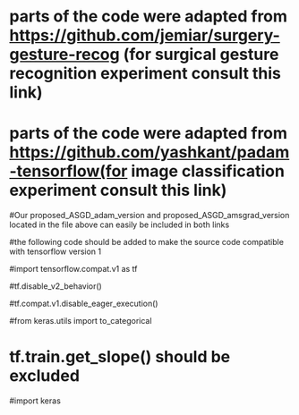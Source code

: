 # parts of the code were adapted from https://github.com/jemiar/surgery-gesture-recog (for surgical gesture recognition experiment consult this link)
# parts of the code were adapted from https://github.com/yashkant/padam-tensorflow(for image classification experiment consult this link)

#Our proposed_ASGD_adam_version and proposed_ASGD_amsgrad_version located in the file above can easily be included in both links

#the following code should be added to make the source code compatible with tensorflow version 1

#import tensorflow.compat.v1 as tf

#tf.disable_v2_behavior()

#tf.compat.v1.disable_eager_execution()

#from keras.utils import to_categorical

# tf.train.get_slope() should be excluded

#import keras
